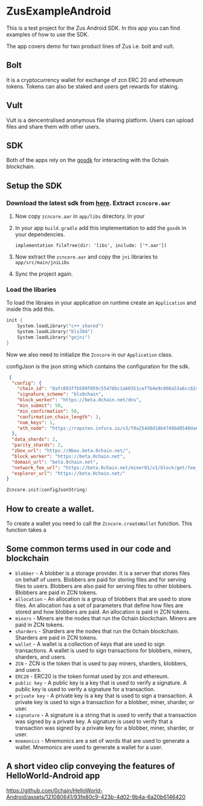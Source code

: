 # ZusExampleAndroid

This is a test project for the Zus Android SDK. In this app you can find examples of how to use the
SDK.

The app covers demo for two product lines of Zus i.e. bolt and vult.

## Bolt

It is a cryptocurrency wallet for exchange of zcn ERC 20 and ethereum tokens. Tokens can also be
staked and users get rewards for staking.

## Vult

Vult is a dencentralised anonymous file sharing platform. Users can upload files and share them with
other users.

## SDK

Both of the apps rely on the [gosdk](https://github.com/0chain/gosdk) for interacting with the
0chain blockchain.

## Setup the SDK

### Download the latest sdk from [here](https://github.com/0chain/gosdk/releases). Extract `zcncore.aar`

1. Now copy `zcncore.aar` in `app/libs` directory. In your
2. In your app `build.gradle` add this implementation to add the `gosdk` in your dependencies.

   `implementation fileTree(dir: 'libs', include: ['*.aar'])`
3. Now extract the `zcncore.aar` and copy the `jni` libraries to `app/src/main/jniLibs`
4. Sync the project again.

### Load the libaries

To load the libraies in your application on runtime create an `Application` and inside this add
this.

```kotlin
init {
    System.loadLibrary("c++_shared")
    System.loadLibrary("bls384")
    System.loadLibrary("gojni")
}   
```

Now we also need to initialize the `Zcncore` in our `Application` class.

configJson is the json string which contains the configuration for the sdk.

```json
 {
  "config": {
    "chain_id": "0afc093ffb509f059c55478bc1a60351cef7b4e9c008a53a6cc8241ca8617dfe",
    "signature_scheme": "bls0chain",
    "block_worker": "https://beta.0chain.net/dns",
    "min_submit": 50,
    "min_confirmation": 50,
    "confirmation_chain_length": 3,
    "num_keys": 1,
    "eth_node": "https://ropsten.infura.io/v3/f0a254d8d18b4749bd8540da63b3292b"
  },
  "data_shards": 2,
  "parity_shards": 2,
  "zbox_url": "https://0box.beta.0chain.net/",
  "block_worker": "https://beta.0chain.net",
  "domain_url": "beta.0chain.net",
  "network_fee_url": "https://beta.0chain.net/miner01/v1/block/get/fee_stats",
  "explorer_url": "https://beta.0chain.net/"
}
```

```kotlin
Zcncore.init(configJsonString)
```

## How to create a wallet.
To create a wallet you need to call the `Zcncore.createWallet` function. This function takes a 
## Some common terms used in our code and blockchain

- `blobber` - A blobber is a storage provider. It is a server that stores files on behalf of users.
  Blobbers are paid for storing files and for serving files to users. Blobbers are also paid for
  serving files to other blobbers. Blobbers are paid in ZCN tokens.
- `allocation` - An allocation is a group of blobbers that are used to store files. An allocation
  has a set of parameters that define how files are stored and how blobbers are paid. An allocation
  is paid in ZCN tokens.
- `miners` - Miners are the nodes that run the 0chain blockchain. Miners are paid in ZCN tokens.
- `sharders` - Sharders are the nodes that run the 0chain blockchain. Sharders are paid in ZCN
  tokens.
- `wallet` - A wallet is a collection of keys that are used to sign transactions. A wallet is used
  to sign transactions for blobbers, miners, sharders, and users.
- `ZCN` - ZCN is the token that is used to pay miners, sharders, blobbers, and users.
- `ERC20` - ERC20 is the token format used by zcn and ethereum.
- `public key` - A public key is a key that is used to verify a signature. A public key is used to
  verify a signature for a transaction.
- `private key` - A private key is a key that is used to sign a transaction. A private key is used
  to sign a transaction for a blobber, miner, sharder, or user.
- `signature` - A signature is a string that is used to verify that a transaction was signed by a
  private key. A signature is used to verify that a transaction was signed by a private key for a
  blobber, miner, sharder, or user.
- `mnemonics` - Mnemonics are a set of words that are used to generate a wallet. Mnemonics are used
  to generate a wallet for a user.

## A short video clip conveying the features of HelloWorld-Android app
https://github.com/0chain/HelloWorld-Android/assets/121080641/93fe80c9-423b-4d02-9b4a-6a20b6146420


